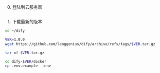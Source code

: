 
0. 登陆到云服务器
```sh

```

1. 下载最新的版本
```sh
cd ~/dify

VER=1.0.0
wget https://github.com/langgenius/dify/archive/refs/tags/$VER.tar.gz

tar xf $VER.tar.gz

cd dify-$VER/docker
cp .env.example  .env
```